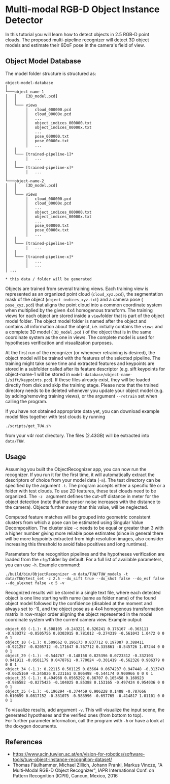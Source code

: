 # Multi-modal RGB-D Object Instance Detector

In this tutorial you will learn how to detect objects in 2.5 RGB-D point clouds. The proposed multi-pipeline recognizer will detect 3D object models and estimate their 6DoF pose in the camera's field of view.


## Object Model Database  
The model folder structure is structured as: 

```
object-model-database  
│
└───object-name-1
│   │    [3D_model.pcd]
│   │
│   └─── views
│        │   cloud_000000.pcd
│        │   cloud_00000x.pcd
│        │   ...
│        │   object_indices_000000.txt
│        │   object_indices_00000x.txt
│        │   ...
│        │   pose_000000.txt
│        │   pose_00000x.txt
│        │   ...
│   │
│   └─── [trained-pipeline-1]*
│        │   ...
│   │
│   └─── [trained-pipeline-x]*
│        │   ...
│   
└───object-name-2
│   │    [3D_model.pcd]
│   │
│   └─── views
│        │   cloud_000000.pcd
│        │   cloud_00000x.pcd
│        │   ...
│        │   object_indices_000000.txt
│        │   object_indices_00000x.txt
│        │   ...
│        │   pose_000000.txt
│        │   pose_00000x.txt
│        │   ...
│   │
│   └─── [trained-pipeline-1]*
│        │   ...
│   │
│   └─── [trained-pipeline-x]*
│        │   ...
│        │   ...
│ ...
```
`* this data / folder will be generated`

Objects are trained from several training views. Each training view is represented as an organized point cloud (`cloud_xyz.pcd`), the segmentation mask of the object (`object indices_xyz.txt`) and a camera pose ( `pose_xyz.pcd`) that aligns the point cloud into a common coordinate system when multiplied by the given 4x4 homogenous transform. The training views for each object are stored inside a `view`folder that is part of the object model folder. The object model folder is named after the object and contains all information about the object, i.e. initially contains the `views` and a complete 3D model ( `3D_model.pcd` ) of the object that is in the same coordinate system as the one in views. The complete model is used for hypotheses verification and visualization purposes. 

At the first run of the recognizer (or whenever retraining is desired), the object model will be trained with the features of the selected pipeline. The training might take some time and extracted features and keypoints are stored in a subfolder called after its feature descriptor (e.g. sift keypoints for object-name-1 will be stored in `model-database/object-name-1/sift/keypoints.pcd`). If these files already exist, they will be loaded directly from disk and skip the training stage. Please note that the trained directory needs to be deleted whenever you update your object model (e.g. by adding/removing training views), or the argument `--retrain` set when calling the program.

If you have not obtained appropriate data yet, you can download example model files together with test clouds  by running
```
./scripts/get_TUW.sh
```
from your v4r root directory. The files (2.43GB) will be extracted into `data/TUW`.

## Usage
Assuming you built the ObjectRecognizer app, you can now run the recognizer. If you run it for the first time, it will automatically extract the descriptors of choice from your model data (`-m`). 
The test directory can be specified by the argument `-t`. The program accepts either a specific file or a folder with test clouds. To use 2D features, these test clouds need to be organized. The `-z ` argument defines the cut-off distance in meter for the object detection (note that the sensor noise increases with the distance to the camera). Objects further away than this value, will be neglected.

Computed feature matches will be grouped into geometric consistent clusters from which a pose can be estimated using Singular Value Decomposition. The cluster size `-c` needs to be equal or greater than 3 with a higher number giving more reliable pose estimates (since in general there will be more keypoints extracted from high resolution images, also consider increasing this threshold to avoid false positives and long runtimes). 

 Parameters for the recognition pipelines and the hypotheses verification are loaded from the `cfg/`folder by default. For a full list of available parameters, you can use `-h`. Example command:

```
./build/bin/ObjectRecognizer -m data/TUW/TUW_models -t data/TUW/test_set -z 2.5 --do_sift true --do_shot false --do_esf false --do_alexnet false -c 5 -v
```

Recognized results will be stored in a single text file, where each detected object is one line starting with name (same as folder name) of the found object model followed by the confidence (disabled at the moment and always set to -1), and the object pose as a 4x4 homogenous transformation matrix in row-major order aligning the object represented in the model coordinate system with the current camera view. Example output:
```
object_08 (-1.): 0.508105 -0.243221 0.826241 0.176167 -0.363111 -0.930372 -0.0505756 0.0303915 0.781012 -0.274319 -0.561043 1.0472 0 0 0 1 
object_10 (-1.): 0.509662 0.196173 0.837712 0.197087 0.388411 -0.921257 -0.0205712 -0.171647 0.767712 0.335861 -0.545726 1.07244 0 0 0 1 
object_29 (-1.): -0.544767 -0.148158 0.825396 0.0723312 -0.332103 0.941911 -0.0501179 0.0478761 -0.770024 -0.301419 -0.562326 0.906379 0 0 0 1 
object_34 (-1.): 0.22115 0.501125 0.83664 0.0674237 0.947448 -0.313743 -0.0625169 -0.245826 0.231161 0.806498 -0.544174 0.900966 0 0 0 1 
object_35 (-1.): 0.494968 0.0565292 0.86707 0.105458 0.160923 -0.986582 -0.0275425 -0.104025 0.85388 0.153165 -0.497424 0.954036 0 0 0 1 
object_35 (-1.): -0.196294 -0.374459 0.906228 0.1488 -0.787666 0.610659 0.0817152 -0.331075 -0.583996 -0.697765 -0.414817 1.01101 0 0 0 1 
```
To visualize results, add argument `-v`. This will visualize the input scene, the generated hypotheses and the verified ones (from bottom to top).   
For further parameter information, call the program with `-h` or have a look at the doxygen documents.  

## References
* https://www.acin.tuwien.ac.at/en/vision-for-robotics/software-tools/tuw-object-instance-recognition-dataset/
* Thomas Fäulhammer, Michael Zillich, Johann Prankl, Markus Vincze, "A Multi-Modal RGB-D Object Recognizer", IAPR International Conf. on Pattern Recognition (ICPR), Cancun, Mexico, 2016
